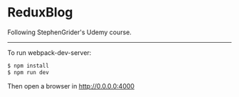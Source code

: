 # ReduxBlog

Following StephenGrider's Udemy course.

---
To run webpack-dev-server:
```bash
$ npm install
$ npm run dev
```
Then open a browser in http://0.0.0.0:4000
